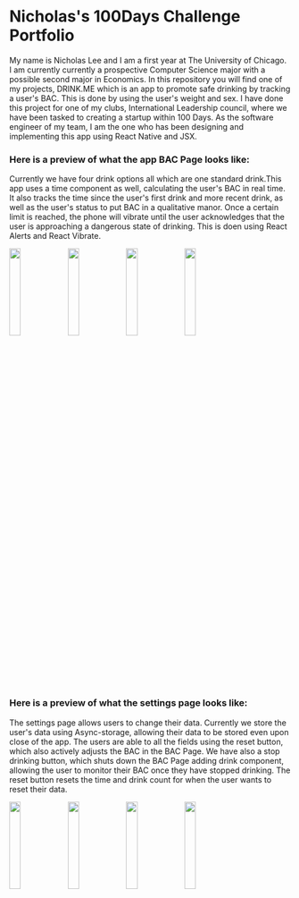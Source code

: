 # Nicholas's 100Days Challenge Portfolio
My name is Nicholas Lee and I am a first year at The University of Chicago. 
I am currently currently a prospective Computer Science major with a possible second major in Economics.
In this repository you will find one of my projects, DRINK.ME which is an app to promote safe drinking by tracking a user's BAC.
This is done by using the user's weight and sex. I have done this project for one of my clubs, International Leadership council, where we have been tasked to creating a startup within 100 Days. As the software engineer of my team, I am the one who has been designing and implementing this app using React Native and JSX. 

### Here is a preview of what the app BAC Page looks like: 
Currently we have four drink options all which are one standard drink.This app uses a time component as well, calculating the user's BAC in real time. It also tracks the time since the user's first drink and more recent drink, as well as the user's status to put BAC in a qualitative manor. Once a certain limit is reached, the phone will vibrate until the user acknowledges that the user is approaching a dangerous state of drinking. This is doen using React Alerts and React Vibrate.

  <img src="https://user-images.githubusercontent.com/92129167/155856580-612c533b-b6c6-4cb8-a0d9-c983757d7484.jpeg" width="20%">  <img src="https://user-images.githubusercontent.com/92129167/155856952-97f08a01-9e90-4eba-9c7b-4c8e079fb7f8.jpeg" width = "20%">  <img src="https://user-images.githubusercontent.com/92129167/155856974-6670cbf2-6e35-4163-9e65-f7d60b3d5512.jpeg" width="20%">  <img src="https://user-images.githubusercontent.com/92129167/155856977-4dc5f838-9626-4b01-9364-3c34c17ada07.jpeg" width="20%">

  
     


### Here is a preview of what the settings page looks like:
The settings page allows users to change their data. Currently we store the user's data using Async-storage, allowing their data to be stored even upon close of the app. The users are able to all the fields using the reset button, which also actively adjusts the BAC in the BAC Page. We have also a stop drinking button, which shuts down the BAC Page adding drink component, allowing the user to monitor their BAC once they have stopped drinking. The reset button resets the time and drink count for when the user wants to reset their data.

  <img src="https://user-images.githubusercontent.com/92129167/155857047-6ac1ca90-b088-42dc-aefc-96bc43657709.jpeg" width="20%"> <img src="https://user-images.githubusercontent.com/92129167/155856591-4773b44c-93e9-41a0-a88f-0ad02856ed6e.jpeg" width="20%">  <img src="https://user-images.githubusercontent.com/92129167/155857054-0558d5ea-c4ed-42a6-bba6-8c24b8227132.jpeg" width="20%">   <img src="https://user-images.githubusercontent.com/92129167/155857050-9e7d7d41-6a77-4196-b11f-4e5ded39b241.jpeg" width="20%">    

